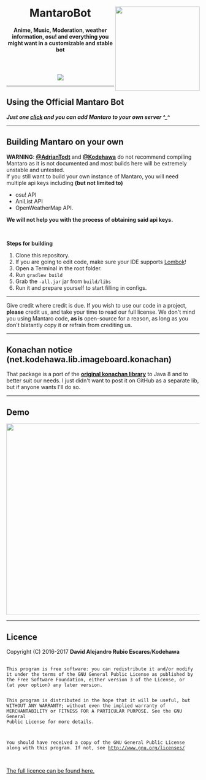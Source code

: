 <!DOCTYPE html>
<html>
    <header>
        <img align="right" src="https://i.imgur.com/SWDen2V.png" height="220" width="220">
        <h1>MantaroBot</h1>
        <p><b>Anime, Music, Moderation, weather information, osu! and everything you might want in a customizable and stable bot</b></p>
    </header>
            <center><a href='http://web.server.brjdevs.com.br:8081/job/Mantaro'><img                         src='http://web.server.brjdevs.com.br:8081/job/Mantaro/badge/icon'></a></center>
    <body>
        <hr>
        <h2>Using the Official Mantaro Bot</h2>
        <p><b><i>Just one <a href="https://polr.me/mantaro">click</a> and you can add Mantaro to your own server ^_^</i></b></p>
        <hr>
        <h2>Building Mantaro on your own</h2>
        <p><b>WARNING</b>: <a href="https://github.com/adriantodt"><b>@AdrianTodt</b></a> and <a href="https://github.com/Kodehawa"><b>@Kodehawa</b></a> do not</b> recommend compiling Mantaro as it is not documented and most builds here will be extremely unstable and untested.<br>If you still want to build your own instance of Mantaro, you will need multiple api keys including <b>(but not limited to)</b></p> 
        <ul>
            <li>osu! API</li>
            <li>AniList API</li>
            <li>OpenWeatherMap API.</li>
        </ul>
        <p><b>We will not help you with the process of obtaining said api keys.</b></p>
        <br>
        <p><b>Steps for building</b></p>
        <ol>
            <li>Clone this repository.</li>
            <li>If you are going to edit code, make sure your IDE supports <a href="http://projectlombok.org">Lombok</a>!</li>
            <li>Open a Terminal in the root folder.</li>
            <li>Run <code>gradlew build</code></li>
            <li>Grab the <code>-all.jar</code> jar from <code>build/libs</code></li>
            <li>Run it and prepare yourself to start filling in configs.</li>
        </ol>
        <hr>
        <p>Give credit where credit is due. If you wish to use our code in a project, <b>please</b> credit us, and take your time to read our full license. We don't mind you using Mantaro code, <b>as is</b> open-source for a reason, as long as you don't blatantly copy it or refrain from crediting us.</p>
        <hr>
        <h2>Konachan notice (net.kodehawa.lib.imageboard.konachan)</h2>
        <p>That package is a port of the <a href="https://github.com/Mxrck/KonachanLib"><b>original konachan library</b></a> to Java 8 and to better suit our needs. I just didn't want to post it on GitHub as a separate lib, but if anyone wants I'll do so.</p>
        <hr>
        <h2>Demo</h2>
        <img align="center" src="http://i.imgur.com/QgPQE8J.png" height="500" width="1000">
        <hr>
        <h2>Licence</h2>
        <p>Copyright (C) 2016-2017 <b>David Alejandro Rubio Escares</b>/<b>Kodehawa</b></p>
        <pre>
            <code>
This program is free software: you can redistribute it and/or modify
it under the terms of the GNU General Public License as published by
the Free Software Foundation, either version 3 of the License, or
(at your option) any later version.

This program is distributed in the hope that it will be useful,
but WITHOUT ANY WARRANTY; without even the implied warranty of
MERCHANTABILITY or FITNESS FOR A PARTICULAR PURPOSE.  See the
GNU General Public License for more details.

You should have received a copy of the GNU General Public License
along with this program.  If not, see http://www.gnu.org/licenses/
            </code>
        </pre>
        <a href="https://github.com/Kodehawa/MantaroBot/blob/master/LICENSE">The full licence can be found here.</a>
    </body>
</html>
